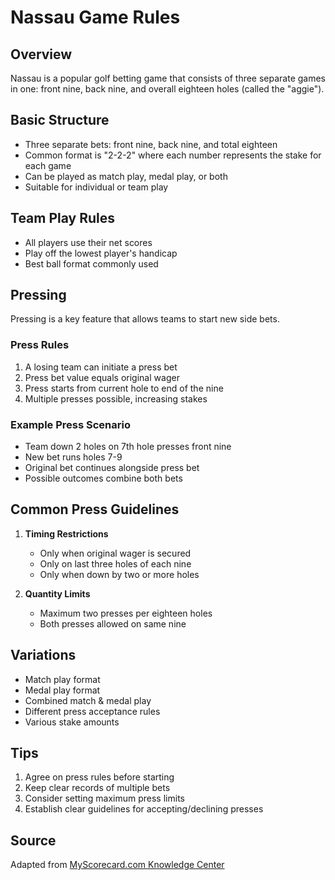 # Nassau Game Rules

## Overview
Nassau is a popular golf betting game that consists of three separate games in one: front nine, back nine, and overall eighteen holes (called the "aggie").

## Basic Structure
- Three separate bets: front nine, back nine, and total eighteen
- Common format is "2-2-2" where each number represents the stake for each game
- Can be played as match play, medal play, or both
- Suitable for individual or team play

## Team Play Rules
- All players use their net scores
- Play off the lowest player's handicap
- Best ball format commonly used

## Pressing
Pressing is a key feature that allows teams to start new side bets.

### Press Rules
1. A losing team can initiate a press bet
2. Press bet value equals original wager
3. Press starts from current hole to end of the nine
4. Multiple presses possible, increasing stakes

### Example Press Scenario
- Team down 2 holes on 7th hole presses front nine
- New bet runs holes 7-9
- Original bet continues alongside press bet
- Possible outcomes combine both bets

## Common Press Guidelines
1. **Timing Restrictions**
   - Only when original wager is secured
   - Only on last three holes of each nine
   - Only when down by two or more holes

2. **Quantity Limits**
   - Maximum two presses per eighteen holes
   - Both presses allowed on same nine

## Variations
- Match play format
- Medal play format
- Combined match & medal play
- Different press acceptance rules
- Various stake amounts

## Tips
1. Agree on press rules before starting
2. Keep clear records of multiple bets
3. Consider setting maximum press limits
4. Establish clear guidelines for accepting/declining presses

## Source
Adapted from [MyScorecard.com Knowledge Center](https://www.myscorecard.com/cgi-bin/knowledgecenter.pl?mode=article&category=golf_games&file=nassau&article=Nassau)
